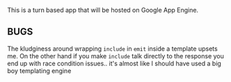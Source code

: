 This is a turn based app that will be hosted on Google App Engine.

BUGS
----

The kludginess around wrapping `include` in `emit` inside a template upsets me.
On the other hand if you make `include` talk directly to the response you end
up with race condition issues.. it's almost like I should have used a big boy
templating engine
